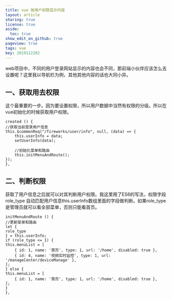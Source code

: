 ```yaml
---
title: vue 按用户权限显示内容
layout: article
sharing: true
license: true
aside:
  toc: true
show_edit_on_github: true
pageview: true
tags: vue
key: 2019112202
---
```


web项目中，不同的用户登录网站显示的内容也会不同，那前端小伙伴应该怎么去设置呢？这里我以导航栏为例，其他其他内容的话也大同小异。


## 一、获取用去权限

这个最重要的一步。因为要设置权限，所以用户数据中当然有权限的分级。所以在vue初始化的时候获取用户权限。

```
created () {
//获取当前登录用户信息
this.$commonReq("/fireworks/user/info", null, (data) => {
	this.userInfo = data;
	setUserInfo(data);

	//初始化菜单和路由
	this.initMenuAndRoute();
});
},
```


## 二、判断权限

获取了用户信息之后就可以对其判断用户权限。我这里用了ES6的写法，权限字段	role_type 自动匹配用户信息this.userInfo数组里面的字段做判断。如果role_type是管理员就可以看全部菜单，否则只能看首页。


```
initMenuAndRoute () {
//更新菜单和路由
let {
role_type
} = this.userInfo;
if (role_type <= 1) {
this.menuList = [
	{ id: 1, name: '首页', type: 1, url: '/home', disabled: true },
	{ id: 4, name: '视频实时监控', type: 1, url: '/manageCenter/deviceManage' },
];
} else {
this.menuList = [
	{ id: 1, name: '首页', type: 1, url: '/home', disabled: true },
];
}
},
```
